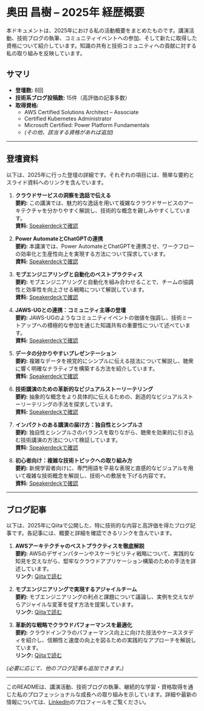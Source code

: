 # 奥田 昌樹 – 2025年 経歴概要

本ドキュメントは、2025年における私の活動概要をまとめたものです。講演活動、技術ブログの執筆、コミュニティイベントへの参加、そして新たに取得した資格について紹介しています。知識の共有と技術コミュニティへの貢献に対する私の取り組みを反映しています。

## サマリ

- **登壇数:** 8回  
- **技術系ブログ投稿数:** 15件（高評価の記事多数）  
- **取得資格:**  
  - AWS Certified Solutions Architect – Associate  
  - Certified Kubernetes Administrator  
  - Microsoft Certified: Power Platform Fundamentals  
  - *(その他、該当する資格があれば追加)*

---

## 登壇資料

以下は、2025年に行った登壇の詳細です。それぞれの項目には、簡単な要約とスライド資料へのリンクを含んでいます。

1. **クラウドサービスの洞察を逸話で伝える**  
   **要約:** この講演では、魅力的な逸話を用いて複雑なクラウドサービスのアーキテクチャを分かりやすく解説し、技術的な概念を親しみやすくしています。  
   **資料:** [Speakerdeckで確認](https://speakerdeck.com/masakiokuda/xiao-neta-ge-kuraudosabisunototupuhua-mian-datusiyubodo-wobi-jiao-sitemiyou-number-ocijp-14946c3d-4462-4064-9e06-27091bbac1dc)

2. **Power AutomateとChatGPTの連携**  
   **要約:** 本講演では、Power AutomateとChatGPTを連携させ、ワークフローの効率化と生産性向上を実現する方法について探求しています。  
   **資料:** [Speakerdeckで確認](https://speakerdeck.com/masakiokuda/power-automate-plus-chatgptwoshi-tuteenziniajiao-yu-wogai-shan-sitemita-number-rpalt)

3. **モブエンジニアリングと自動化のベストプラクティス**  
   **要約:** モブエンジニアリングと自動化を組み合わせることで、チームの協調性と効率性を向上させる戦略について解説しています。  
   **資料:** [Speakerdeckで確認](https://speakerdeck.com/masakiokuda/mobu-enziniagachuan-eruautopututohuo-dong-nosusume-number-kanrilt)

4. **JAWS-UGとの連携：コミュニティ主導の登壇**  
   **要約:** JAWS-UGのようなコミュニティイベントの価値を強調し、技術ミートアップへの積極的な参加を通じた知識共有の重要性について述べています。  
   **資料:** [Speakerdeckで確認](https://speakerdeck.com/masakiokuda/jaws-ugwotong-ziteautopututohuo-dong-wole-sindemimasenka-number-jawsug-tochigi)

5. **データの分かりやすいプレゼンテーション**  
   **要約:** 複雑なデータを視覚的にシンプルに伝える技法について解説し、聴衆に響く明確なナラティブを構築する方法を紹介しています。  
   **資料:** [Speakerdeckで確認](https://speakerdeck.com/masakiokuda/inisienoguo-chan-detabesu-tong-tutezhi-tuteimasuka)

6. **技術講演のための革新的なビジュアルストーリーテリング**  
   **要約:** 抽象的な概念をより具体的に伝えるための、創造的なビジュアルストーリーテリングの手法を探求しています。  
   **資料:** [Speakerdeckで確認](https://speakerdeck.com/masakiokuda/ocideinsutansugou-zhu-sitemitasuo-gan-4f3098b3-4d76-4ca0-90cc-3f20d29c321e)

7. **インパクトのある講演の届け方：独自性とシンプルさ**  
   **要約:** 独自性とシンプルさのバランスを取りながら、聴衆を効果的に引き込む技術講演の方法について検証しています。  
   **資料:** [Speakerdeckで確認](https://speakerdeck.com/masakiokuda/yuan-jiao-yu-dan-dang-gaochuan-esuru-ruo-shou-she-yuan-gacheng-chang-simakuruojtpointo)

8. **初心者向け：複雑な技術トピックへの取り組み方**  
   **要約:** 新規学習者向けに、専門用語を平易な表現と直感的なビジュアルを用いて複雑な技術概念を解説し、技術への敷居を下げる内容です。  
   **資料:** [Speakerdeckで確認](https://speakerdeck.com/masakiokuda/chu-xin-zhe-niyou-sisugiru-kintoneoshi-siti-yan-woshi-sitemita)

---

## ブログ記事

以下は、2025年にQiitaで公開した、特に技術的な内容と高評価を得たブログ記事です。各記事には、概要と詳細を確認できるリンクを含んでいます。

1. **AWSアーキテクチャのベストプラクティスを徹底解説**  
   **要約:** AWSのデザインパターンやスケーラビリティ戦略について、実践的な知見を交えながら、堅牢なクラウドアプリケーション構築のための手法を詳述しています。  
   **リンク:** [Qiitaで読む](https://qiita.com/mob_engineer)

2. **モブエンジニアリングで実現するアジャイルチーム**  
   **要約:** モブエンジニアリングの利点と課題について議論し、実例を交えながらアジャイルな変革を促す方法を提案しています。  
   **リンク:** [Qiitaで読む](https://qiita.com/mob_engineer)

3. **革新的な戦略でクラウドパフォーマンスを最適化**  
   **要約:** クラウドインフラのパフォーマンス向上に向けた技法やケーススタディを紹介し、信頼性と速度の向上を図るための実践的なアプローチを解説しています。  
   **リンク:** [Qiitaで読む](https://qiita.com/mob_engineer)

*(必要に応じて、他のブログ記事も追加できます。)*

---

このREADMEは、講演活動、技術ブログの執筆、継続的な学習・資格取得を通じた私のプロフェッショナルな成長への取り組みを示しています。詳細や最新の情報については、[LinkedIn](https://jp.linkedin.com/in/masaki-okuda?trk=people-guest_people_search-card)のプロフィールをご覧ください。
